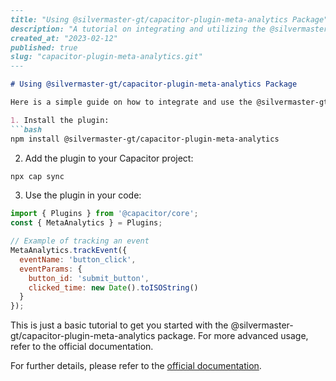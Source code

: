```markdown
---
title: "Using @silvermaster-gt/capacitor-plugin-meta-analytics Package"
description: "A tutorial on integrating and utilizing the @silvermaster-gt/capacitor-plugin-meta-analytics package in your Capacitor project."
created_at: "2023-02-12"
published: true
slug: "capacitor-plugin-meta-analytics.git"
---

# Using @silvermaster-gt/capacitor-plugin-meta-analytics Package

Here is a simple guide on how to integrate and use the @silvermaster-gt/capacitor-plugin-meta-analytics package in your Capacitor project.

1. Install the plugin:
```bash
npm install @silvermaster-gt/capacitor-plugin-meta-analytics
```

2. Add the plugin to your Capacitor project:
```bash
npx cap sync
```

3. Use the plugin in your code:
```javascript
import { Plugins } from '@capacitor/core';
const { MetaAnalytics } = Plugins;

// Example of tracking an event
MetaAnalytics.trackEvent({
  eventName: 'button_click',
  eventParams: {
    button_id: 'submit_button',
    clicked_time: new Date().toISOString()
  }
});
```

This is just a basic tutorial to get you started with the @silvermaster-gt/capacitor-plugin-meta-analytics package. For more advanced usage, refer to the official documentation.

For further details, please refer to the [official documentation](https://dash.readme.com/project/mati/v1.4/docs/quik-start-1).
```